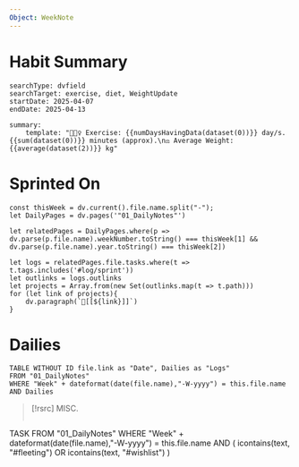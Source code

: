 ```yaml
---
Object: WeekNote
---
```

# Habit Summary
``` tracker
searchType: dvfield
searchTarget: exercise, diet, WeightUpdate
startDate: 2025-04-07
endDate: 2025-04-13

summary:
    template: "🏋🏻‍♀️ Exercise: {{numDaysHavingData(dataset(0))}} day/s. {{sum(dataset(0))}} minutes (approx).\n⚖ Average Weight: {{average(dataset(2))}} kg"
```
# Sprinted On
```dataviewjs
const thisWeek = dv.current().file.name.split("-");
let DailyPages = dv.pages('"01_DailyNotes"')

let relatedPages = DailyPages.where(p => dv.parse(p.file.name).weekNumber.toString() === thisWeek[1] && dv.parse(p.file.name).year.toString() === thisWeek[2])

let logs = relatedPages.file.tasks.where(t => t.tags.includes('#log/sprint'))
let outlinks = logs.outlinks
let projects = Array.from(new Set(outlinks.map(t => t.path)))
for (let link of projects){
	dv.paragraph(`🧶[[${link}]]`)
}
```
# Dailies
```dataview
TABLE WITHOUT ID file.link as "Date", Dailies as "Logs"
FROM "01_DailyNotes"
WHERE "Week" + dateformat(date(file.name),"-W-yyyy") = this.file.name
AND Dailies
```
>[!rsrc] MISC.
>```dataview
TASK
FROM "01_DailyNotes"
WHERE "Week" + dateformat(date(file.name),"-W-yyyy") = this.file.name
AND (
icontains(text, "#fleeting") OR
icontains(text, "#wishlist")
)
